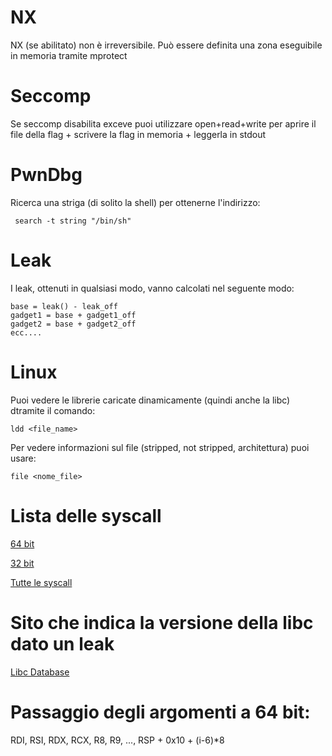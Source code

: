 # NX
NX (se abilitato) non è irreversibile. Può essere definita una zona eseguibile in memoria tramite mprotect

# Seccomp
Se seccomp disabilita exceve puoi utilizzare open+read+write per aprire il file della flag + scrivere la flag in memoria + leggerla in stdout


# PwnDbg

Ricerca una striga (di solito la shell) per ottenerne l'indirizzo:

```
 search -t string "/bin/sh" 
```

# Leak
I leak, ottenuti in qualsiasi modo, vanno calcolati nel seguente modo:

```
base = leak() - leak_off
gadget1 = base + gadget1_off
gadget2 = base + gadget2_off
ecc....
```
# Linux
Puoi vedere le librerie caricate dinamicamente (quindi anche la libc) dtramite il comando:
```
ldd <file_name>
```
Per vedere informazioni sul file (stripped, not stripped, architettura) puoi usare:
```
file <nome_file>
```

# Lista delle syscall 

[64 bit](https://blog.rchapman.org/posts/Linux_System_Call_Table_for_x86_64/)

[32 bit](https://x86.syscall.sh/)

[Tutte le syscall](https://syscalls.w3challs.com/)

# Sito che indica la versione della libc dato un leak

[Libc Database](https://libc.rip/)

# Passaggio degli argomenti a 64 bit:
RDI, RSI, RDX, RCX, R8, R9, ..., RSP + 0x10 + (i-6)*8


